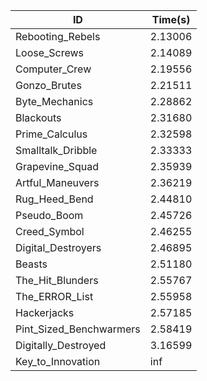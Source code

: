 |ID|Time(s)|
|-|-|
|Rebooting_Rebels|2.13006|
|Loose_Screws|2.14089|
|Computer_Crew|2.19556|
|Gonzo_Brutes|2.21511|
|Byte_Mechanics|2.28862|
|Blackouts|2.31680|
|Prime_Calculus|2.32598|
|Smalltalk_Dribble|2.33333|
|Grapevine_Squad|2.35939|
|Artful_Maneuvers|2.36219|
|Rug_Heed_Bend|2.44810|
|Pseudo_Boom|2.45726|
|Creed_Symbol|2.46255|
|Digital_Destroyers|2.46895|
|Beasts|2.51180|
|The_Hit_Blunders|2.55767|
|The_ERROR_List|2.55958|
|Hackerjacks|2.57185|
|Pint_Sized_Benchwarmers|2.58419|
|Digitally_Destroyed|3.16599|
|Key_to_Innovation|inf|
